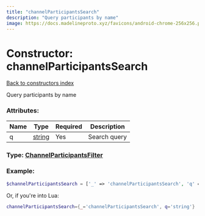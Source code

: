 ```yaml
---
title: "channelParticipantsSearch"
description: "Query participants by name"
image: https://docs.madelineproto.xyz/favicons/android-chrome-256x256.png
---
```

# Constructor: channelParticipantsSearch  
[Back to constructors index](index.md)



Query participants by name

### Attributes:

| Name     |    Type       | Required | Description |
|----------|---------------|----------|-------------|
|q|[string](../types/string.md) | Yes|Search query|



### Type: [ChannelParticipantsFilter](../types/ChannelParticipantsFilter.md)


### Example:

```php
$channelParticipantsSearch = ['_' => 'channelParticipantsSearch', 'q' => 'string'];
```  


Or, if you're into Lua:

```lua
channelParticipantsSearch={_='channelParticipantsSearch', q='string'}

```


